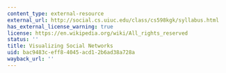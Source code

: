 ```yaml
---
content_type: external-resource
external_url: http://social.cs.uiuc.edu/class/cs598kgk/syllabus.html
has_external_license_warning: true
license: https://en.wikipedia.org/wiki/All_rights_reserved
status: ''
title: Visualizing Social Networks
uid: bac9483c-eff8-4045-acd1-2b6ad38a728a
wayback_url: ''
---
```

